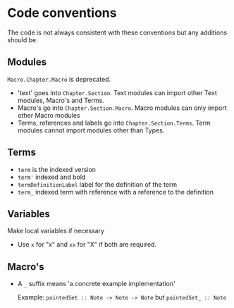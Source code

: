 # Code conventions

The code is not always consistent with these conventions but any additions should be.

## Modules

`Macro.Chapter.Macro` is deprecated.

- 'text' goes into `Chapter.Section`.
  Text modules can import other Text modules, Macro's and Terms.
- Macro's go into `Chapter.Section.Macro`.
  Macro modules can only import other Macro modules
- Terms, references and labels go into `Chapter.Section.Terms`.
  Term modules cannot import modules other than Types.

## Terms

- `term` is the indexed version
- `term'` indexed and bold
- `termDefinitionLabel` label for the definition of the term
- `term_` indexed term with reference with a reference to the definition

## Variables
Make local variables if necessary

- Use `x` for "x" and `xx` for "X" if both are required.

## Macro's

- A `_` suffix means 'a concrete example implementation'

  Example:
  `pointedSet :: Note -> Note -> Note` but `pointedSet_ :: Note`
